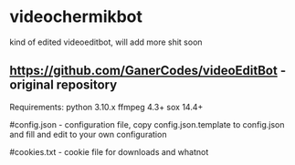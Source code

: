 # videochermikbot
kind of edited videoeditbot, will add more shit soon
## https://github.com/GanerCodes/videoEditBot - original repository
Requirements:
  python 3.10.x
  ffmpeg 4.3+
  sox 14.4+
  
  #config.json - configuration file, copy config.json.template to config.json and fill and edit to your own configuration

  #cookies.txt - cookie file for downloads and whatnot

